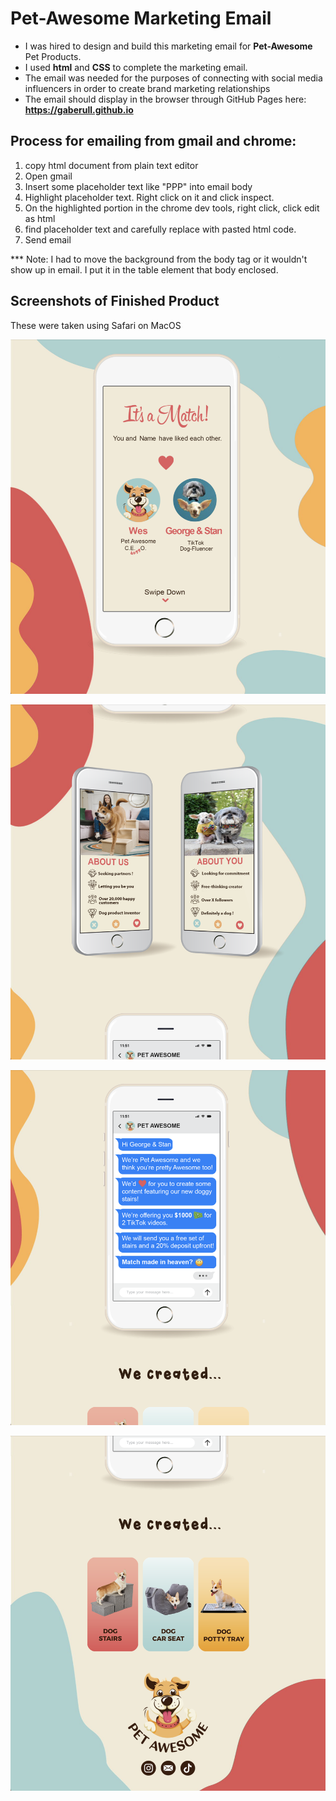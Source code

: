 
# Pet-Awesome Marketing Email

* I was hired to design and build this marketing email for **Pet-Awesome** Pet Products. 
* I used **html** and **CSS** to complete the marketing email.
* The email was needed for the purposes of connecting with social media influencers in order to create brand marketing relationships
* The email should display in the browser through GitHub Pages here: **<https://gaberull.github.io>**

## Process for emailing from gmail and chrome:
1. copy html document from plain text editor
2. Open gmail
3. Insert some placeholder text like "PPP" into email body
4. Highlight placeholder text. Right click on it and click inspect.
5. On the highlighted portion in the chrome dev tools, right click, click edit as html
6. find placeholder text and carefully replace with pasted html code.
7. Send email

*** Note: I had to move the background from the body tag or it wouldn't show up in email. I put it in the table element that body enclosed. 

## Screenshots of Finished Product
These were taken using Safari on MacOS

![screenshot_1](images/screenshots/email_screenshot_1.png)

![screenshot_2](images/screenshots/email_screenshot_2.png)

![screenshot_3](images/screenshots/email_screenshot_3.png)

![screenshot_4](images/screenshots/email_screenshot_4.png)